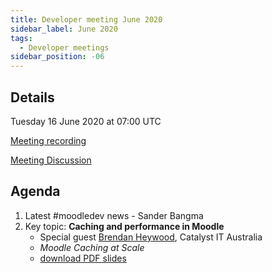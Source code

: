 ```yaml
---
title: Developer meeting June 2020
sidebar_label: June 2020
tags:
  - Developer meetings
sidebar_position: -06
---
```


## Details

Tuesday 16 June 2020 at 07:00 UTC

[Meeting recording](https://moodle.org/mod/bigbluebuttonbn/view.php?id=8596)

[Meeting Discussion](https://moodle.org/mod/forum/discuss.php?d=403027)

## Agenda

1. Latest #moodledev news - Sander Bangma
1. Key topic: **Caching and performance in Moodle**
    - Special guest [Brendan Heywood](https://moodle.org/user/profile.php?id=6290), Catalyst IT Australia
    - *Moodle Caching at Scale*
    - [download PDF slides](https://docs.moodle.org/File/Caching_Moodle_at_Scale.pdf)
